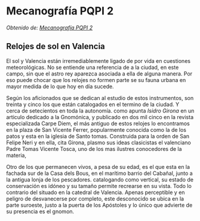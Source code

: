 # **Mecanografía PQPI 2**

*Obtenido de: [Mecanografía PQPI 2]*

## Relojes de sol en Valencia

El sol y Valencia están irremediablemente ligado de por vida en cuestiones meteorológicas. No se entiende una referencia de a la ciudad, en este campo, sin que el astro rey aparezca asociada a ella de alguna manera. Por eso puede chocar que los relojes no formen parte se su fauna urbana en mayor medida de lo que hoy en día sucede.

Según los aficionados que se dedican al estudio de estos instrumentos, son treinta y cinco los que están catalogados en el termino de la ciudad. Y cerca de setecientos en toda la autonomía. como apunta _*Isidro Girona*_ en un articulo dedicado a la Gnomónica, y publicado en dos mil cinco en la revista especializada Carpe Diem, el más antiguo de estos relojes lo encontramos en la plaza de San Vicente Ferrer, popularmente conocida como la de los patos y esta en la iglesia de Santo tomas. Construida para la orden de San Felipe Neri y en ella, cita Girona, plasmo sus ideas clasicistas el valenciano Padre Tomas Vicente Tosca, uno de los mas ilustres conocedores de la materia,

Otro de los que permanecen vivos, a pesa de su edad, es el que esta en la fachada sur de la Casa dels Bous, en el marítimo barrio del Cabañal, junto a la antigua lonja de los pescadores. catalogando como vertical, su estado de conservación es idóneo y su tamaño permite recrearse en su vista. Todo lo contrario del situado en la catedral de Valencia. Apenas perceptible y en peligro de desvanecerse por completo, este desconocido se ubica en la parte suroeste, justo a la puerta de los Apóstoles y lo único que advierte de su presencia es el gnomon.




[//]:URLS
[Mecanografía PQPI 2]: <https://sites.google.com/site/mecanografiapqpi2/ejercicios/ejercicios-tres-filas/textos-completos>